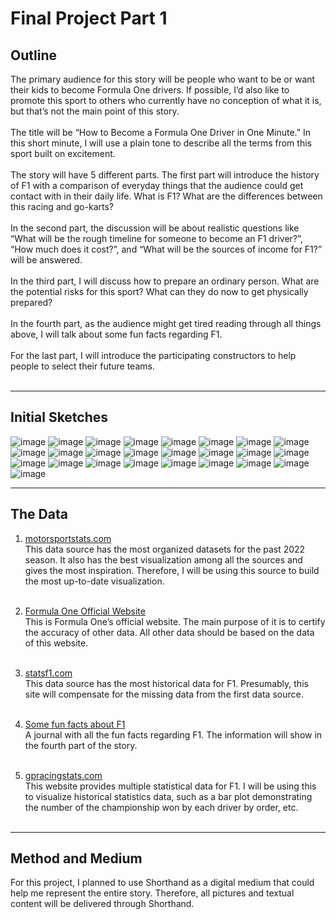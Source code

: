 # Final Project Part 1

## Outline
The primary audience for this story will be people who want to be or want their kids to become Formula One drivers. If possible, I’d also like to promote this sport to others who currently have no conception of what it is, but that’s not the main point of this story. <br><br>
The title will be “How to Become a Formula One Driver in One Minute.” In this short minute, I will use a plain tone to describe all the terms from this sport built on excitement.<br><br>
The story will have 5 different parts. The first part will introduce the history of F1 with a comparison of everyday things that the audience could get contact with in their daily life. What is F1? What are the differences between this racing and go-karts? <br><br>
In the second part, the discussion will be about realistic questions like “What will be the rough timeline for someone to become an F1 driver?”, “How much does it cost?”, and “What will be the sources of income for F1?” will be answered.<br><br>
In the third part, I will discuss how to prepare an ordinary person. What are the potential risks for this sport? What can they do now to get physically prepared?<br><br>
In the fourth part, as the audience might get tired reading through all things above, I will talk about some fun facts regarding F1.<br><br>
For the last part, I will introduce the participating constructors to help people to select their future teams.<br><br>


---
## Initial Sketches
![image](https://user-images.githubusercontent.com/102596125/203657930-cd2a0d05-60d8-4bf8-8c8b-7c2449fe519b.png)
![image](https://user-images.githubusercontent.com/102596125/203657967-4b7e6651-e8fc-4af5-b8a2-d0a0935b81af.png)
![image](https://user-images.githubusercontent.com/102596125/203657990-99de502c-b1cb-4dc6-a785-66119cc19a5d.png)
![image](https://user-images.githubusercontent.com/102596125/203658019-f04e13d5-0470-4595-b45f-0251c4f1aa80.png)
![image](https://user-images.githubusercontent.com/102596125/203658045-233893af-e6e7-4773-8dbf-8b915b6555f2.png)
![image](https://user-images.githubusercontent.com/102596125/203658071-b2bf7eaf-0b86-472a-88c1-a7b6fb06ee91.png)
![image](https://user-images.githubusercontent.com/102596125/203658091-f2852c16-1874-4430-983a-f416a7be489c.png)
![image](https://user-images.githubusercontent.com/102596125/203658123-4580fae6-c36c-40dd-b582-d7ccb64cc852.png)
![image](https://user-images.githubusercontent.com/102596125/203658138-f64d145d-d6cd-4d78-b463-a5f92ea955e6.png)
![image](https://user-images.githubusercontent.com/102596125/203658152-cdeb994d-2c3c-49fa-86f4-1c283e2f9a1b.png)
![image](https://user-images.githubusercontent.com/102596125/203658164-18222b75-2760-4d04-b522-6d0ce13b0798.png)
![image](https://user-images.githubusercontent.com/102596125/203658173-89e313bf-40e2-458f-8fa3-1cc3242fbc8c.png)
![image](https://user-images.githubusercontent.com/102596125/203658188-7565656a-9a53-48e5-9782-5587fd62e3a7.png)
![image](https://user-images.githubusercontent.com/102596125/203658214-3aff0774-33c7-44fe-9aea-18e79de4e551.png)
![image](https://user-images.githubusercontent.com/102596125/203658237-58a41d25-9b59-445b-90d5-992bcc476b40.png)
![image](https://user-images.githubusercontent.com/102596125/203658258-5b8018fa-dc4f-4f7f-83e5-2651856b3594.png)
![image](https://user-images.githubusercontent.com/102596125/203658276-b0bae0c3-51d1-43e1-8631-ab481b01a943.png)
![image](https://user-images.githubusercontent.com/102596125/203658292-cdf761e7-8a73-4fb5-aa5d-c1747176cad8.png)
![image](https://user-images.githubusercontent.com/102596125/203658311-d74f50b8-3704-4a73-be45-b98ff8f3ce8e.png)
![image](https://user-images.githubusercontent.com/102596125/203658333-edb539b5-f941-4f32-9947-b081f6a971a2.png)
![image](https://user-images.githubusercontent.com/102596125/203658354-e5111711-2545-47c7-a2eb-6233f529172b.png)
![image](https://user-images.githubusercontent.com/102596125/203658377-a406aeb3-2717-49ca-9781-3a3578e91215.png)
![image](https://user-images.githubusercontent.com/102596125/203658402-b9fda286-aa0f-441f-8b20-d13ce600d46b.png)
![image](https://user-images.githubusercontent.com/102596125/203658451-0c2d106c-baea-407d-a270-a7020e3dad91.png)
![image](https://user-images.githubusercontent.com/102596125/202099385-da192375-5f59-443e-91b3-7987a166698d.png)



---
## The Data
1. [motorsportstats.com](https://motorsportstats.com/series/formula-one/summary/2022)<br>
This data source has the most organized datasets for the past 2022 season. It also has the best visualization among all the sources and gives the most inspiration. Therefore, I will be using this source to build the most up-to-date visualization.<br><br>

2. [Formula One Official Website](https://www.formula1.com/en.html)<br>
This is Formula One’s official website. The main purpose of it is to certify the accuracy of other data. All other data should be based on the data of this website.<br><br>

3. [statsf1.com](https://www.statsf1.com/en/default.aspx)<br>
This data source has the most historical data for F1. Presumably, this site will compensate for the missing data from the first data source.<br><br>

4. [Some fun facts about F1](https://www.grandprix247.com/2022/08/22/interesting-facts-from-the-world-of-formula-1/)<br>
A journal with all the fun facts regarding F1. The information will show in the fourth part of the story.<br><br>

5. [gpracingstats.com](https://gpracingstats.com/records/)<br>
This website provides multiple statistical data for F1. I will be using this to visualize historical statistics data, such as a bar plot demonstrating the number of the championship won by each driver by order, etc.<br><br>


---
## Method and Medium
For this project, I planned to use Shorthand as a digital medium that could help me represent the entire story. Therefore, all pictures and textual content will be delivered through Shorthand.
